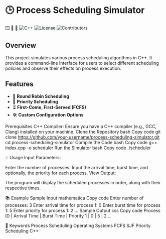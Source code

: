 # 🕒 Process Scheduling Simulator

🪟 🐧 🍏 ![C++](https://img.shields.io/badge/C++-11/14/17/20-blue.svg) ![License](https://img.shields.io/badge/License-MIT-green.svg) ![Contributors](https://img.shields.io/badge/Contributors-Welcome-orange.svg)

## Overview
This project simulates various process scheduling algorithms in C++. It provides a command-line interface for users to select different scheduling policies and observe their effects on process execution.

## Features
- 📜 **Round Robin Scheduling**
- 🚀 **Priority Scheduling**
- ⏳ **First-Come, First-Served (FCFS)**
- 🛠️ **Custom Configuration Options**

Prerequisites
C++ Compiler: Ensure you have a C++ compiler (e.g., GCC, Clang) installed on your machine.
Clone the Repository
bash
Copy code
git clone https://github.com/your-username/process-scheduling-simulator.git
cd process-scheduling-simulator
Compile the Code
bash
Copy code
g++ index.cpp -o scheduler
Run the Simulator
bash
Copy code
./scheduler

💡 Usage
Input Parameters:

Enter the number of processes.
Input the arrival time, burst time, and optionally, the priority for each process.
View Output:

The program will display the scheduled processes in order, along with their respective times.


📚 Example
Sample Input
mathematica
Copy code
Enter number of processes: 3
Enter arrival time for process 1: 0
Enter burst time for process 1: 5
Enter priority for process 1: 2
...
Sample Output
css
Copy code
Process ID | Arrival Time | Burst Time | Priority
1          | 0            | 5          | 2
...

🧩 Keywords
Process Scheduling
Operating Systems
FCFS
SJF
Priority Scheduling
C++
